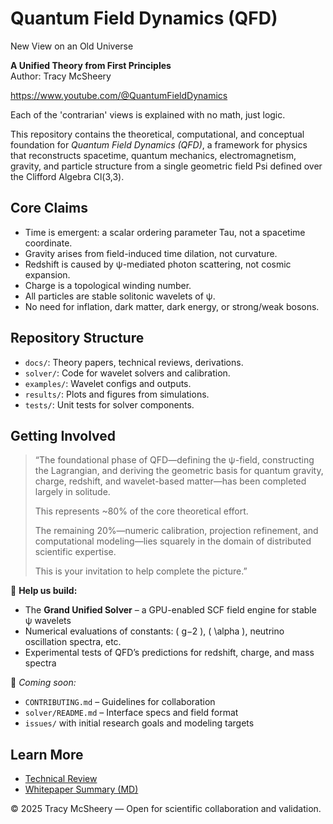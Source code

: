 # Quantum Field Dynamics (QFD)
New View on an Old Universe

**A Unified Theory from First Principles**  
Author: Tracy McSheery

https://www.youtube.com/@QuantumFieldDynamics

Each of the 'contrarian' views is explained with no math, just logic.

This repository contains the theoretical, computational, and conceptual foundation for *Quantum Field Dynamics (QFD)*, a framework for physics that reconstructs spacetime, quantum mechanics, electromagnetism, gravity, and particle structure from a single geometric field Psi defined over the Clifford Algebra Cl(3,3).

##  Core Claims

- Time is emergent: a scalar ordering parameter Tau, not a spacetime coordinate.
- Gravity arises from field-induced time dilation, not curvature.
- Redshift is caused by ψ-mediated photon scattering, not cosmic expansion.
- Charge is a topological winding number.
- All particles are stable solitonic wavelets of ψ.
- No need for inflation, dark matter, dark energy, or strong/weak bosons.

##  Repository Structure

- `docs/`: Theory papers, technical reviews, derivations.
- `solver/`: Code for wavelet solvers and calibration.
- `examples/`: Wavelet configs and outputs.
- `results/`: Plots and figures from simulations.
- `tests/`: Unit tests for solver components.

##  Getting Involved
> “The foundational phase of QFD—defining the ψ-field, constructing the Lagrangian, and deriving the geometric basis for quantum gravity, charge, redshift, and wavelet-based matter—has been completed largely in solitude.  
>  
> This represents ~80% of the core theoretical effort.  
>  
> The remaining 20%—numeric calibration, projection refinement, and computational modeling—lies squarely in the domain of distributed scientific expertise.  
>  
> This is your invitation to help complete the picture.”

🔧 **Help us build:**
- The **Grand Unified Solver** – a GPU-enabled SCF field engine for stable ψ wavelets
- Numerical evaluations of constants: \( g−2 \), \( \alpha \), neutrino oscillation spectra, etc.
- Experimental tests of QFD’s predictions for redshift, charge, and mass spectra

📌 _Coming soon:_
- `CONTRIBUTING.md` – Guidelines for collaboration  
- `solver/README.md` – Interface specs and field format  
- `issues/` with initial research goals and modeling targets  


##  Learn More

- [Technical Review](QFD_Technical_Review_GitHub.md)
- [Whitepaper Summary (MD)](QFD_Whitepaper.md)


© 2025 Tracy McSheery — Open for scientific collaboration and validation.
